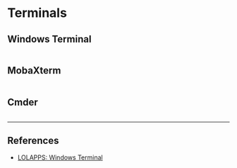 # Terminals

## Windows Terminal

```

```

## MobaXterm

```

```

## Cmder

```

```

---
## References

- [LOLAPPS: Windows Terminal](https://lolapps-project.github.io/lolapps/Desktop/windowsterminal/)